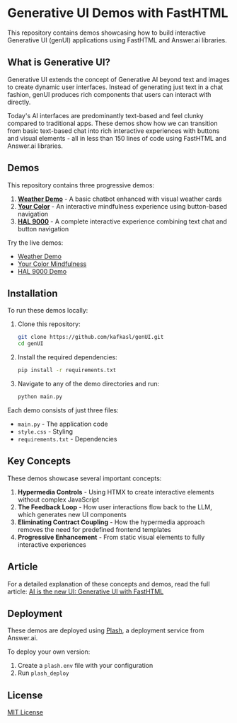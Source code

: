 # Generative UI Demos with FastHTML

This repository contains demos showcasing how to build interactive Generative UI (genUI) applications using FastHTML and Answer.ai libraries.

## What is Generative UI?

Generative UI extends the concept of Generative AI beyond text and images to create dynamic user interfaces. Instead of generating just text in a chat fashion, genUI produces rich components that users can interact with directly.

Today's AI interfaces are predominantly text-based and feel clunky compared to traditional apps. These demos show how we can transition from basic text-based chat into rich interactive experiences with buttons and visual elements - all in less than 150 lines of code using FastHTML and Answer.ai libraries.

## Demos

This repository contains three progressive demos:

1. [**Weather Demo**](https://github.com/kafkasl/genUI/tree/main/weather) - A basic chatbot enhanced with visual weather cards
2. [**Your Color**](https://github.com/kafkasl/genUI/tree/main/your_color) - An interactive mindfulness experience using button-based navigation
3. [**HAL 9000**](https://github.com/kafkasl/genUI/tree/main/hal9000) - A complete interactive experience combining text chat and button navigation

Try the live demos:
- [Weather Demo](https://fasthtml-app-cbd32e55.pla.sh/) 
- [Your Color Mindfulness](https://fasthtml-app-68e1764d.pla.sh/)
- [HAL 9000 Demo](https://fasthtml-app-6e583cfc.pla.sh/)

## Installation

To run these demos locally:

1. Clone this repository:
   ```bash
   git clone https://github.com/kafkasl/genUI.git
   cd genUI
   ```

2. Install the required dependencies:
   ```bash
   pip install -r requirements.txt
   ```

3. Navigate to any of the demo directories and run:
   ```bash
   python main.py
   ```

Each demo consists of just three files:
- `main.py` - The application code
- `style.css` - Styling 
- `requirements.txt` - Dependencies

## Key Concepts

These demos showcase several important concepts:

1. **Hypermedia Controls** - Using HTMX to create interactive elements without complex JavaScript
2. **The Feedback Loop** - How user interactions flow back to the LLM, which generates new UI components
3. **Eliminating Contract Coupling** - How the hypermedia approach removes the need for predefined frontend templates
4. **Progressive Enhancement** - From static visual elements to fully interactive experiences

## Article

For a detailed explanation of these concepts and demos, read the full article: [AI is the new UI: Generative UI with FastHTML](https://kafkasl.github.io/genui-post.html)

## Deployment

These demos are deployed using [Plash](https://github.com/AnswerDotAI/plash_cli), a deployment service from Answer.ai.

To deploy your own version:
1. Create a `plash.env` file with your configuration
2. Run `plash_deploy`

## License

[MIT License](LICENSE) 
